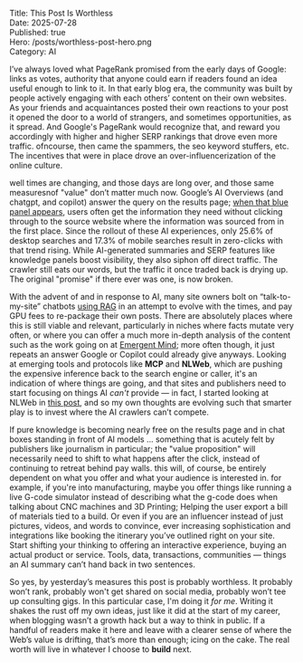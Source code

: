 Title: This Post Is Worthless  
Date: 2025-07-28  
Published: true  
Hero: /posts/worthless-post-hero.png  
Category: AI

I’ve always loved what PageRank promised from the early days of Google: links as votes, authority that anyone could earn if readers found an idea useful enough to link to it. In that early blog era, the community was built by people actively engaging with each others’ content on their own websites. As your friends and acquaintances posted their own reactions to your post it opened the door to a world of strangers, and sometimes opportunities, as it spread. And Google's PageRank would recognize that, and reward you accordingly with higher and higher SERP rankings that drove even more traffic. ofncourse, then came the spammers, the seo keyword stuffers, etc. The incentives that were in place drove an over-influencerization of the online culture.

well times are changing, and those days are long over, and those same measuresnof "value" don’t matter much now. Google’s AI Overviews (and chatgpt, and copilot) answer the query on the results page; [when that blue panel appears](https://www.semrush.com/blog/zero-click-searches/), users often get the information they need without clicking through to the source website where the information was sourced from in the first place. Since the rollout of these AI experiences, only 25.6% of desktop searches and 17.3% of mobile searches result in zero-clicks with that trend rising. While AI-generated summaries and SERP features like knowledge panels boost visibility, they also siphon off direct traffic. The crawler still eats our words, but the traffic it once traded back is drying up. The original "promise" if there ever was one, is now broken.

With the advent of and in response to AI, many site owners bolt on “talk-to-my-site” chatbots [using RAG](https://learn.microsoft.com/en-us/azure/search/retrieval-augmented-generation-overview) in an attempt to evolve with the times, and pay GPU fees to re-package their own posts. There are absolutely places where this is still viable and relevant, particularly in niches where facts mutate very often, or where you can offer a much more in-depth analysis of the content such as the work going on at [Emergent Mind](https://www.emergentmind.com/); more often though, it just repeats an answer Google or Copilot could already give anyways. Looking at emerging tools and protocols like **MCP** and **NLWeb**, which are pushing the expensive inference back to the search engine or caller, it's an indication of where things are going, and that sites and publishers need to start focusing on things AI _can't_ provide — in fact, I started looking at NLWeb in [this post](/2025/7/nlweb/), and so my own thoughts are evolving such that smarter play is to invest where the AI crawlers can’t compete.

If pure knowledge is becoming nearly free on the results page and in chat boxes standing in front of AI models ... something that is acutely felt by publishers like journalism in particular; the "value proposition" will necessarily need to shift to what happens after the click, instead of continuing to retreat behind pay walls. this will, of course, be entirely dependent on what you offer and what your audience is interested in. for example, if you're into manufacturing, maybe you offer things like running a live G-code simulator instead of describing what the g-code does when talking about CNC machines and 3D Printing; Helping the user export a bill of materials tied to a build. Or even if you are an influencer instead of just pictures, videos, and words to convince, ever increasing sophistication and integrations like booking the itinerary you’ve outlined right on your site. Start shifting your thinking to offering an interactive experience, buying an actual product or service. Tools, data, transactions, communities — things an AI summary can’t hand back in two sentences.

So yes, by yesterday’s measures this post is probably worthless. It probably won’t rank, probably won't get shared on social media, probably won’t tee up consulting gigs. In this particular case, I'm doing it _for me_. Writing it shakes the rust off my own ideas, just like it did at the start of my career, when blogging wasn’t a growth hack but a way to think in public. If a handful of readers make it here and leave with a clearer sense of where the Web’s value is drifting, that’s more than enough; icing on the cake. The real worth will live in whatever I choose to **build** next.
